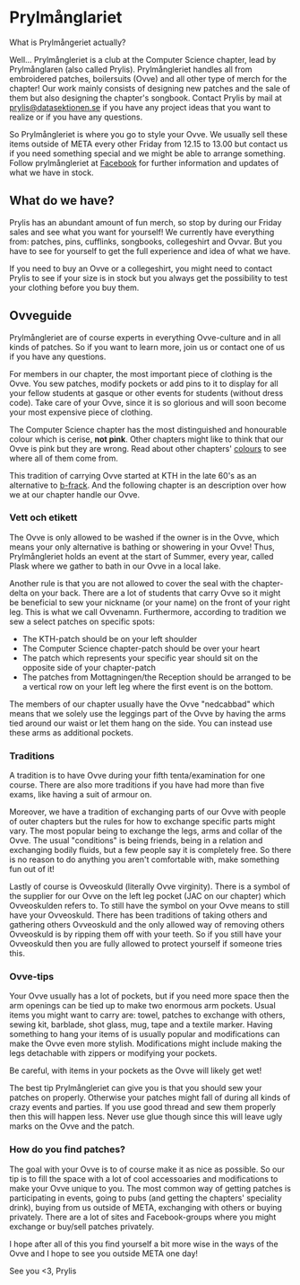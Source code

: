 # Prylmånglariet

What is Prylmångeriet actually?

Well... Prylmångleriet is a club at the Computer Science chapter, lead by Prylmånglaren (also called Prylis). Prylmångleriet handles all from embroidered patches, boilersuits (Ovve) and all other type of merch for the chapter! Our work mainly consists of designing new patches and the sale of them but also designing the chapter's songbook. Contact Prylis by mail at [prylis@datasektionen.se](mailto:prylis@datasektionen.se) if you have any project ideas that you want to realize or if you have any questions.

So Prylmångleriet is where you go to style your Ovve. We usually sell these items outside of META every other Friday from 12.15 to 13.00 but contact us if you need something special and we might be able to arrange something. Follow prylmångleriet at [Facebook](https://www.facebook.com/dataprylis) for further information and updates of what we have in stock.

## What do we have?
Prylis has an abundant amount of fun merch, so stop by during our Friday sales and see what you want for yourself! We currently have everything from: patches, pins, cufflinks, songbooks, collegeshirt and Ovvar. But you have to see for yourself to get the full experience and idea of what we have.

If you need to buy an Ovve or a collegeshirt, you might need to contact Prylis to see if your size is in stock but you always get the possibility to test your clothing before you buy them.

## Ovveguide
Prylmångleriet are of course experts in everything Ovve-culture and in all kinds of patches. So if you want to learn more, join us or contact one of us if you have any questions.

For members in our chapter, the most important piece of clothing is the Ovve. You sew patches, modify pockets or add pins to it to display for all your fellow students at gasque or other events for students (without dress code). Take care of your Ovve, since it is so glorious and will soon become your most expensive piece of clothing.

The Computer Science chapter has the most distinguished and honourable colour which is cerise, **not pink**. Other chapters might like to think that our Ovve is pink but they are wrong. Read about other chapters' [colours](https://en.wikipedia.org/wiki/List_of_student_boilersuit_colours_in_Sweden) to see where all of them come from.

This tradition of carrying Ovve started at KTH in the late 60's as an alternative to [b-frack](https://sv.wikipedia.org/wiki/B-frack). And the following chapter is an description over how we at our chapter handle our Ovve.

### Vett och etikett
The Ovve is only allowed to be washed if the owner is in the Ovve, which means your only alternative is bathing or showering in your Ovve! Thus, Prylmångleriet holds an event at the start of Summer, every year, called Plask where we gather to bath in our Ovve in a local lake.

Another rule is that you are not allowed to cover the seal with the chapter-delta on your back. There are a lot of students that carry Ovve so it might be beneficial to sew your nickname (or your name) on the front of your right leg. This is what we call Ovvenamn. Furthermore, according to tradition we sew a select patches on specific spots:

- The KTH-patch should be on your left shoulder
- The Computer Science chapter-patch should be over your heart
- The patch which represents your specific year should sit on the opposite side of your chapter-patch
- The patches from Mottagningen/the Reception should be arranged to be a vertical row on your left leg where the first event is on the bottom.

The members of our chapter usually have the Ovve "nedcabbad" which means that we solely use the leggings part of the Ovve by having the arms tied around our waist or let them hang on the side. You can instead use these arms as additional pockets.

### Traditions
A tradition is to have Ovve during your fifth tenta/examination for one course. There are also more traditions if you have had more than five exams, like having a suit of armour on.

Moreover, we have a tradition of exchanging parts of our Ovve with people of outer chapters but the rules for how to exchange specific parts might vary. The most popular being to exchange the legs, arms and collar of the Ovve. The usual "conditions" is being friends, being in a relation and exchanging bodily fluids, but a few people say it is completely free. So there is no reason to do anything you aren't comfortable with, make something fun out of it!

Lastly of course is Ovveoskuld (literally Ovve virginity). There is a symbol of the supplier for our Ovve on the left leg pocket (JAC on our chapter) which Ovveoskulden refers to. To still have the symbol on your Ovve means to still have your Ovveoskuld. There has been traditions of taking others and gathering others Ovveoskuld and the only allowed way of removing others Ovveoskuld is by ripping them off with your teeth. So if you still have your Ovveoskuld then you are fully allowed to protect yourself if someone tries this.

### Ovve-tips
Your Ovve usually has a lot of pockets, but if you need more space then the arm openings can be tied up to make two enormous arm pockets. Usual items you might want to carry are: towel, patches to exchange with others, sewing kit, barblade, shot glass, mug, tape and a textile marker. Having something to hang your items of is usually popular and modifications can make the Ovve even more stylish. Modifications might include making the legs detachable with zippers or modifying your pockets. 

Be careful, with items in your pockets as the Ovve will likely get wet!

The best tip Prylmångleriet can give you is that you should sew your patches on properly. Otherwise your patches might fall of during all kinds of crazy events and parties. If you use good thread and sew them properly then this will happen less. Never use glue though since this will leave ugly marks on the Ovve and the patch.

### How do you find patches?
The goal with your Ovve is to of course make it as nice as possible. So our tip is to fill the space with a lot of cool accessoaries and modifications to make your Ovve unique to you. The most common way of getting patches is participating in events, going to pubs (and getting the chapters' speciality drink), buying from us outside of META, exchanging with others or buying privately. There are a lot of sites and Facebook-groups where you might exchange or buy/sell patches privately.

I hope after all of this you find yourself a bit more wise in the ways of the Ovve and I hope to see you outside META one day!

See you <3,
Prylis
